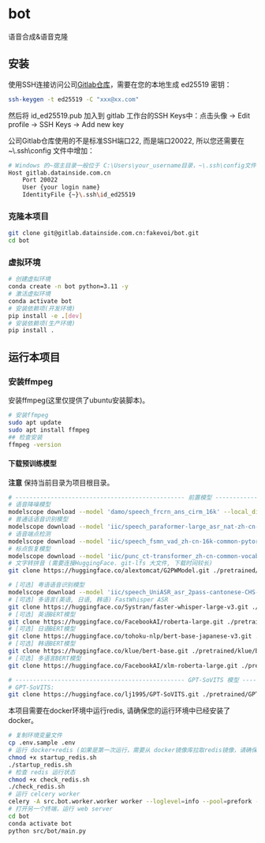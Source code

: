 # bot

语音合成&语音克隆

## 安装

使用SSH连接访问公司[Gitlab仓库](https://gitlab.datainside.com.cn:20443)，需要在您的本地生成 ed25519 密钥：

```bash
ssh-keygen -t ed25519 -C "xxx@xx.com"
```

然后将 id_ed25519.pub 加入到 gitlab 工作台的SSH Keys中：点击头像 -> Edit profile -> SSH Keys -> Add new key

公司Gitlab仓库使用的不是标准SSH端口22, 而是端口20022, 所以您还需要在 ~\\.ssh\config 文件中增加：

```bash
# Windows 的~宿主目录一般位于 C:\Users\your_username目录，~\.ssh\config文件中增加：
Host gitlab.datainside.com.cn
	Port 20022
	User {your login name}
	IdentityFile {~}\.ssh\id_ed25519
```

### 克隆本项目

```bash
git clone git@gitlab.datainside.com.cn:fakevoi/bot.git
cd bot
```

### 虚拟环境

```bash
# 创建虚拟环境
conda create -n bot python=3.11 -y
# 激活虚拟环境
conda activate bot
# 安装依赖项(开发环境)
pip install -e .[dev]
# 安装依赖项(生产环境)
pip install .
```

## 运行本项目

### 安装ffmpeg

安装ffmpeg(这里仅提供了ubuntu安装脚本)。

```bash
# 安装ffmpeg
sudo apt update
sudo apt install ffmpeg
## 检查安装
ffmpeg -version
```

#### 下载预训练模型

**注意** 保持当前目录为项目根目录。

```bash
# ------------------------------------------------ 前置模型 ----------------------------------------------------------------
# 语音降噪模型
modelscope download --model 'damo/speech_frcrn_ans_cirm_16k' --local_dir './pretrained/damo/speech_frcrn_ans_cirm_16k'
# 普通话语音识别模型
modelscope download --model 'iic/speech_paraformer-large_asr_nat-zh-cn-16k-common-vocab8404-pytorch' --local_dir './pretrained/iic/speech_paraformer-large_asr_nat-zh-cn-16k-common-vocab8404-pytorch'
# 语音端点检测
modelscope download --model 'iic/speech_fsmn_vad_zh-cn-16k-common-pytorch' --local_dir './pretrained/iic/speech_fsmn_vad_zh-cn-16k-common-pytorch'
# 标点恢复模型
modelscope download --model 'iic/punc_ct-transformer_zh-cn-common-vocab272727-pytorch' --local_dir './pretrained/iic/punc_ct-transformer_zh-cn-common-vocab272727-pytorch'
# 文字转拼音 (需要连接HuggingFace. git-lfs 大文件, 下载时间较长)
git clone https://huggingface.co/alextomcat/G2PWModel.git ./pretrained/G2PWModel

# [可选] 粤语语音识别模型
modelscope download --model 'iic/speech_UniASR_asr_2pass-cantonese-CHS-16k-common-vocab1468-tensorflow1-online' --local_dir './pretrained/iic/speech_UniASR_asr_2pass-cantonese-CHS-16k-common-vocab1468-tensorflow1-online'
# [可选] 多语言(英语, 日语, 韩语) FastWhisper ASR
git clone https://huggingface.co/Systran/faster-whisper-large-v3.git ./pretrained/faster-whisper-large-v3
# [可选] 英语BERT模型
git clone https://huggingface.co/FacebookAI/roberta-large.git ./pretrained/FacebookAI/roberta-large
# [可选] 日语BERT模型
git clone https://huggingface.co/tohoku-nlp/bert-base-japanese-v3.git ./pretrained/tohoku-nlp/bert-base-japanese-v3
# [可选] 韩语BERT模型
git clone https://huggingface.co/klue/bert-base.git ./pretrained/klue/bert-base
# [可选] 多语言BERT模型
git clone https://huggingface.co/FacebookAI/xlm-roberta-large.git ./pretrained/FacebookAI/xlm-roberta-large

# ------------------------------------------------ GPT-SoVITS 模型 ----------------------------------------------------------------
# GPT-SoVITS:  
git clone https://huggingface.co/lj1995/GPT-SoVITS.git ./pretrained/GPT-SoVITS
```

本项目需要在docker环境中运行redis, 请确保您的运行环境中已经安装了docker。

```bash
# 复制环境变量文件
cp .env.sample .env
# 运行 docker+redis (如果是第一次运行，需要从 docker镜像库拉取redis镜像，请确保您的网络能够正常拉取docker镜像。)
chmod +x startup_redis.sh
./startup_redis.sh
# 检查 redis 运行状态
chmod +x check_redis.sh
./check_redis.sh
# 运行 celcery worker
celery -A src.bot.worker.worker worker --loglevel=info --pool=prefork --concurrency=1
# 打开另一个终端，运行 web server
cd bot
conda activate bot
python src/bot/main.py
```
